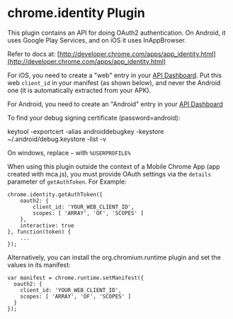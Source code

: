 # chrome.identity Plugin

This plugin contains an API for doing OAuth2 authentication. On Android, it uses Google Play Services, and on iOS it uses InAppBrowser.

Refer to docs at: [http://developer.chrome.com/apps/app_identity.html](http://developer.chrome.com/apps/app_identity.html)

For iOS, you need to create a "web" entry in your [API Dashboard](https://code.google.com/apis/console/). Put this web `client_id` in your manifest (as shown below), and never the Android one (it is automatically extracted from your APK).

For Android, you need to create an "Android" entry in your [API Dashboard](https://code.google.com/apis/console/)

To find your debug signing certificate (password=android):

  keytool -exportcert -alias androiddebugkey -keystore ~/.android/debug.keystore -list -v

On windows, replace `~` with `%USERPROFILE%`

When using this plugin outside the context of a Mobile Chrome App (app created with mca.js), you must provide OAuth settings via the `details` parameter of `getAuthToken`. For Example:

    chrome.identity.getAuthToken({
        oauth2: {
            client_id: 'YOUR_WEB_CLIENT_ID',
            scopes: [ 'ARRAY', 'OF', 'SCOPES' ]
        },
        interactive: true
    }, function(token) {
        ...
    });

Alternatively, you can install the org.chromium.runtime plugin and set the values in its manifest:

    var manifest = chrome.runtime.setManifest({
      oauth2: {
        client_id: 'YOUR_WEB_CLIENT_ID',
        scopes: [ 'ARRAY', 'OF', 'SCOPES' ]
      }
    });
